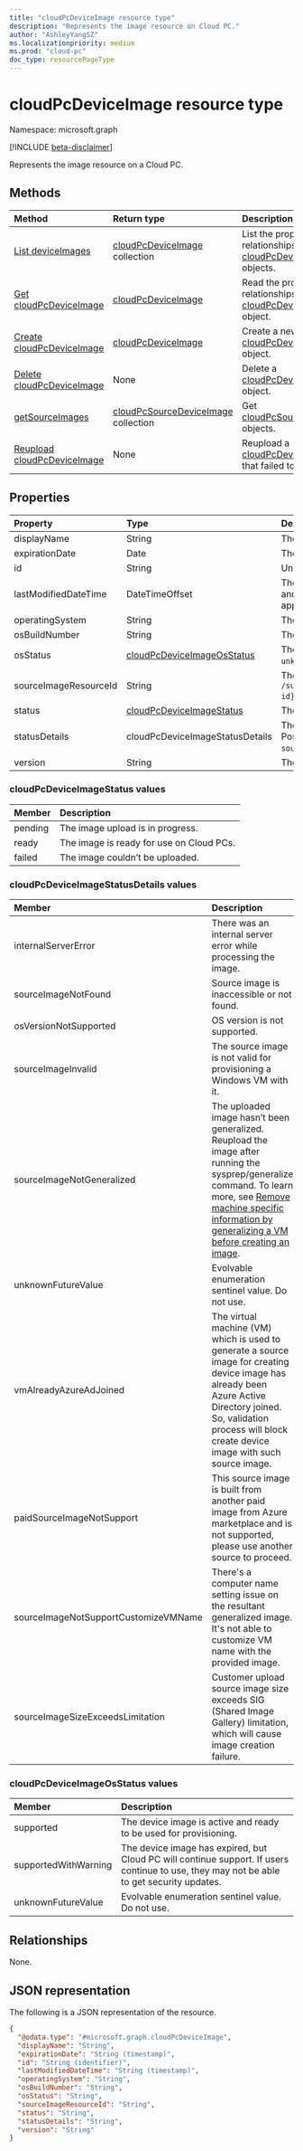 ```yaml
---
title: "cloudPcDeviceImage resource type"
description: "Represents the image resource on Cloud PC."
author: "AshleyYangSZ"
ms.localizationpriority: medium
ms.prod: "cloud-pc"
doc_type: resourcePageType
---
```


# cloudPcDeviceImage resource type

Namespace: microsoft.graph

[!INCLUDE [beta-disclaimer](../../includes/beta-disclaimer.md)]

Represents the image resource on a Cloud PC.

## Methods

|Method|Return type|Description|
|:---|:---|:---|
|[List deviceImages](../api/virtualendpoint-list-deviceimages.md)|[cloudPcDeviceImage](../resources/cloudpcdeviceimage.md) collection|List the properties and relationships of [cloudPcDeviceImage](../resources/cloudpcdeviceimage.md) objects.|
|[Get cloudPcDeviceImage](../api/cloudpcdeviceimage-get.md)|[cloudPcDeviceImage](../resources/cloudpcdeviceimage.md)|Read the properties and relationships of a [cloudPcDeviceImage](../resources/cloudpcdeviceimage.md) object.|
|[Create cloudPcDeviceImage](../api/virtualendpoint-post-deviceimages.md)|[cloudPcDeviceImage](../resources/cloudpcdeviceimage.md)|Create a new [cloudPcDeviceImage](../resources/cloudpcdeviceimage.md) object.|
|[Delete cloudPcDeviceImage](../api/cloudpcdeviceimage-delete.md)|None|Delete a [cloudPcDeviceImage](../resources/cloudpcdeviceimage.md) object.|
|[getSourceImages](../api/cloudpcdeviceimage-getsourceimages.md)|[cloudPcSourceDeviceImage](../resources/cloudpcsourcedeviceimage.md) collection|Get [cloudPcSourceDeviceImage](../resources/cloudpcsourcedeviceimage.md) objects.|
|[Reupload cloudPcDeviceImage](../api/cloudpcdeviceimage-reupload.md)|None|Reupload a [cloudPcDeviceImage](../resources/cloudpcdeviceimage.md) object that failed to upload.|

## Properties

|Property|Type|Description|
|:---|:---|:---|
|displayName|String|The display name of the image.|
|expirationDate|Date|The date the image became unavailable.|
|id|String|Unique identifier for the image resource on the Cloud PC. Read-only.|
|lastModifiedDateTime|DateTimeOffset|The data and time that the image was last modified. The time is shown in ISO 8601 format and  Coordinated Universal Time (UTC) time. For example, midnight UTC on Jan 1, 2014 appears as `2014-01-01T00:00:00Z`.|
|operatingSystem|String|The operating system of the image. For example, `Windows 10 Enterprise`.|
|osBuildNumber|String|The OS build version of the image. For example, `1909`.|
|osStatus|[cloudPcDeviceImageOsStatus](#cloudpcdeviceimageosstatus-values)|The OS status of this image. Possible values are: `supported`, `supportedWithWarning`, `unknownFutureValue`.|
|sourceImageResourceId|String|The ID of the source image resource on Azure. Required format: `/subscriptions/{subscription-id}/resourceGroups/{resourceGroupName}/providers/Microsoft.Compute/images/{imageName}`.|
|status|[cloudPcDeviceImageStatus](#cloudpcdeviceimagestatus-values)|The status of the image on Cloud PC. Possible values are: `pending`, `ready`, `failed`.|
|statusDetails|cloudPcDeviceImageStatusDetails|The details of the status of the image that indicates why the upload failed, if applicable. Possible values are: `internalServerError`, `sourceImageNotFound`, `osVersionNotSupported`, `sourceImageInvalid`, and `sourceImageNotGeneralized`.|
|version|String|The image version. For example, `0.0.1` and `1.5.13`.|

### cloudPcDeviceImageStatus values

|Member|Description|
|:---|:---|
|pending|The image upload is in progress.|
|ready|The image is ready for use on Cloud PCs.|
|failed|The image couldn’t be uploaded. |

### cloudPcDeviceImageStatusDetails values

|Member|Description|
|:---|:---|
|internalServerError|There was an internal server error while processing the image.|
|sourceImageNotFound|Source image is inaccessible or not found.|
|osVersionNotSupported| OS version is not supported.|
|sourceImageInvalid|The source image is not valid for provisioning a Windows VM with it.|
|sourceImageNotGeneralized|The uploaded image hasn’t been generalized. Reupload the image after running the sysprep/generalize command. To learn more, see [Remove machine specific information by generalizing a VM before creating an image](/azure/virtual-machines/generalize).|
|unknownFutureValue|Evolvable enumeration sentinel value. Do not use.|
|vmAlreadyAzureAdJoined| The virtual machine (VM) which is used to generate a source image for creating device image has already been Azure Active Directory joined. So, validation process will block create device image with such source image. |
|paidSourceImageNotSupport| This source image is built from another paid image from Azure marketplace and is not supported, please use another source to proceed.|
|sourceImageNotSupportCustomizeVMName| There's a computer name setting issue on the resultant generalized image. It's not able to customize VM name with the provided image.|
|sourceImageSizeExceedsLimitation| Customer upload source image size exceeds SIG (Shared Image Gallery) limitation, which will cause image creation failure.|



### cloudPcDeviceImageOsStatus values

|Member|Description|
|:---|:---|
|supported|The device image is active and ready to be used for provisioning.|
|supportedWithWarning|The device image has expired, but Cloud PC will continue support. If users continue to use, they may not be able to get security updates.|
|unknownFutureValue|Evolvable enumeration sentinel value. Do not use.|

## Relationships

None.

## JSON representation

The following is a JSON representation of the resource.
<!-- {
  "blockType": "resource",
  "keyProperty": "id",
  "@odata.type": "microsoft.graph.cloudPcDeviceImage",
  "baseType": "microsoft.graph.entity",
  "openType": false
}
-->

``` json
{
  "@odata.type": "#microsoft.graph.cloudPcDeviceImage",
  "displayName": "String",
  "expirationDate": "String (timestamp)",
  "id": "String (identifier)",
  "lastModifiedDateTime": "String (timestamp)",
  "operatingSystem": "String",
  "osBuildNumber": "String",
  "osStatus": "String",
  "sourceImageResourceId": "String",
  "status": "String",
  "statusDetails": "String",
  "version": "String"
}
```
